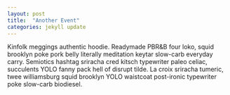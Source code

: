 ```yaml
---
layout: post
title:  "Another Event"
categories: jekyll update
---
```

Kinfolk meggings authentic hoodie. Readymade PBR&B four loko, squid brooklyn poke pork belly literally meditation keytar slow-carb everyday carry. Semiotics hashtag sriracha cred kitsch typewriter paleo celiac, succulents YOLO fanny pack hell of disrupt tilde. La croix sriracha tumeric, twee williamsburg squid brooklyn YOLO waistcoat post-ironic typewriter poke slow-carb biodiesel.
